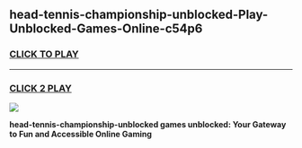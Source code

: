 
## head-tennis-championship-unblocked-Play-Unblocked-Games-Online-c54p6
<h3>
<a href="https://premium76.site?title=head-tennis-championship-unblocked&ref=25A">CLICK TO PLAY</a></h3>
<hr>

<h3>
<a href="https://premium76.site?title=head-tennis-championship-unblocked&ref=25A">CLICK 2 PLAY</a>
  
</h3>

<a href="https://premium76.site?title=head-tennis-championship-unblocked&ref=25A"><img src="https://clearcache.store/games.png"></a>


**head-tennis-championship-unblocked games unblocked: Your Gateway to Fun and Accessible Online Gaming**
